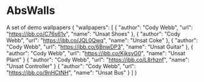 # AbsWalls
A set of demo wallpapers
{
   "wallpapers": [
      {
         "author": "Cody Webb",
         "url": "https://ibb.co/C76s61v",
         "name": "Unsat Shoes"
      },
      {
         "author": "Cody Webb",
         "url": "https://ibb.co/JQL0Qwq",
         "name": "Unsat Coke"
      },
      {
         "author": "Cody Webb",
         "url": "https://ibb.co/6BnwDP3",
         "name": "Unsat Guitar"
      },
      {
         "author": "Cody Webb",
         "url": "https://ibb.co/KjksvG0",
         "name": "Unsat Plant"
      }
      {
         "author": "Cody Webb",
         "url": "https://ibb.co/L8rhznf",
         "name": "Unsat Controller"
      }
      {
         "author": "Cody Webb",
         "url": "https://ibb.co/9nHCtNH",
         "name": "Unsat Bus"
      }
   ]
}
